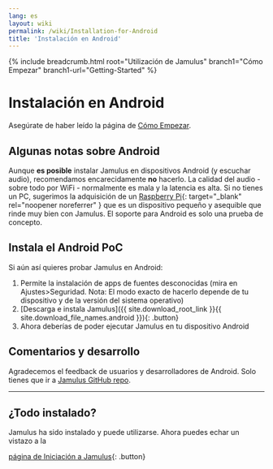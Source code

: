 ```yaml
---
lang: es
layout: wiki
permalink: /wiki/Installation-for-Android
title: 'Instalación en Android'
---
```


{% include breadcrumb.html root="Utilización de Jamulus" branch1="Cómo Empezar" branch1-url="Getting-Started" %}


# Instalación en Android

Asegúrate de haber leído la página de [Cómo Empezar](Getting-Started).

## Algunas notas sobre Android

Aunque **es posible** instalar Jamulus en dispositivos Android (y escuchar audio), recomendamos encarecidamente **no** hacerlo. La calidad del audio - sobre todo por WiFi - normalmente es mala y la latencia es alta. Si no tienes un PC, sugerimos la adquisición de un [Raspberry Pi](https://www.raspberrypi.org/){: target="_blank" rel="noopener noreferrer" } que es un dispositivo pequeño y asequible que rinde muy bien con Jamulus. El soporte para Android es solo una prueba de concepto.

## Instala el Android PoC

Si aún así quieres probar Jamulus en Android:

1. Permite la instalación de apps de fuentes desconocidas (mira en Ajustes>Seguridad. Nota: El modo exacto de hacerlo depende de tu dispositivo y de la versión del sistema operativo)
1. [Descarga e instala Jamulus]({{ site.download_root_link }}{{ site.download_file_names.android }}){: .button}
1. Ahora deberías de poder ejecutar Jamulus en tu dispositivo Android

## Comentarios y desarrollo

Agradecemos el feedback de usuarios y desarrolladores de Android. Solo tienes que ir a [Jamulus GitHub repo](https://github.com/jamulussoftware/jamulus/).

***

## ¿Todo instalado?

Jamulus ha sido instalado y puede utilizarse. Ahora puedes echar un vistazo a la

[página de Iniciación a Jamulus](Onboarding){: .button}
